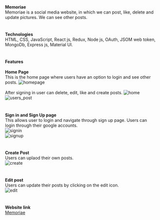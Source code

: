 **Memoriae**
<br>
Memoriae is a social media website, in which we can post, like, delete and update pictures. We can see other posts.<br>
#
**Technologies**
<br>
HTML, CSS, JavaScript, React js, Redux, Node js, OAuth, JSOM web token, MongoDb, Express js, Material UI.
#
**Features**
<br><br>
**Home Page**
<br>
This is the home page where users have an option to login and see other posts.
![homepage](https://github.com/Dipti1202/memoriae/assets/78373491/e72a8133-5e87-4a85-9b2f-ac419aadcdc1)
<br>
<br>
After signing in user can delete, edit, like and create posts.
![home](https://github.com/Dipti1202/memoriae/assets/78373491/3da8b7d3-1829-4420-8d72-208bd109de1b)
<br>
![users_post](https://github.com/Dipti1202/memoriae/assets/78373491/3f806fc1-f902-410d-ae93-b9b06ed89087)

#
**Sign in and Sign Up page**
<br>
This allows user to  login and navigate through sign up page. Users can login through their google accounts.<br>
![signin](https://github.com/Dipti1202/memoriae/assets/78373491/57777e2d-15a9-49f8-840b-2949624574bd)
<br>
![signup](https://github.com/Dipti1202/memoriae/assets/78373491/836562db-fcef-48e0-bd5a-97b8b6b1c58b)
#
**Create Post**
<br>
Users can uplaod their own posts.<br>
![create](https://github.com/Dipti1202/memoriae/assets/78373491/95f6dd49-f9e2-498c-b752-697044059dbe)
#
**Edit post**
<br>
Users can update their posts by clicking on the edit icon.<br>
![edit](https://github.com/Dipti1202/memoriae/assets/78373491/10ea4548-3f56-4d6f-972e-e6c64256835e)
#
**Website link**
<br>
[Memoriae](https://earnest-crisp-831ad5.netlify.app)












